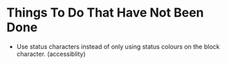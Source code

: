# Things To Do That Have Not Been Done

* Use status characters instead of only using status colours on the block character. (accessiblity)
